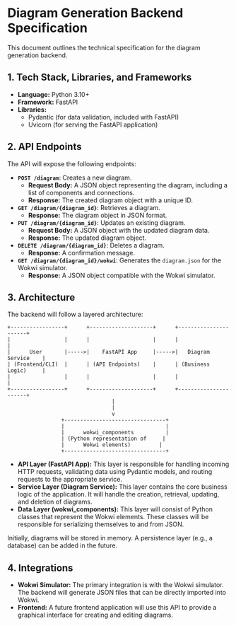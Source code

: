 
# Diagram Generation Backend Specification

This document outlines the technical specification for the diagram generation backend.

## 1. Tech Stack, Libraries, and Frameworks

*   **Language:** Python 3.10+
*   **Framework:** FastAPI
*   **Libraries:**
    *   Pydantic (for data validation, included with FastAPI)
    *   Uvicorn (for serving the FastAPI application)

## 2. API Endpoints

The API will expose the following endpoints:

*   **`POST /diagram`**: Creates a new diagram.
    *   **Request Body:** A JSON object representing the diagram, including a list of components and connections.
    *   **Response:** The created diagram object with a unique ID.
*   **`GET /diagram/{diagram_id}`**: Retrieves a diagram.
    *   **Response:** The diagram object in JSON format.
*   **`PUT /diagram/{diagram_id}`**: Updates an existing diagram.
    *   **Request Body:** A JSON object with the updated diagram data.
    *   **Response:** The updated diagram object.
*   **`DELETE /diagram/{diagram_id}`**: Deletes a diagram.
    *   **Response:** A confirmation message.
*   **`GET /diagram/{diagram_id}/wokwi`**: Generates the `diagram.json` for the Wokwi simulator.
    *   **Response:** A JSON object compatible with the Wokwi simulator.

## 3. Architecture

The backend will follow a layered architecture:

```
+-----------------+      +--------------------+      +----------------------+
|                 |      |                    |      |                      |
|      User       |----->|    FastAPI App     |----->|   Diagram Service    |
| (Frontend/CLI)  |      | (API Endpoints)    |      | (Business Logic)     |
|                 |      |                    |      |                      |
+-----------------+      +--------------------+      +----------------------+
                                 |
                                 |
                                 v
                 +--------------------------------+
                 |                                |
                 |      wokwi_components          |
                 | (Python representation of     |
                 |      Wokwi elements)         |
                 +--------------------------------+
```

*   **API Layer (FastAPI App):** This layer is responsible for handling incoming HTTP requests, validating data using Pydantic models, and routing requests to the appropriate service.
*   **Service Layer (Diagram Service):** This layer contains the core business logic of the application. It will handle the creation, retrieval, updating, and deletion of diagrams.
*   **Data Layer (wokwi_components):** This layer will consist of Python classes that represent the Wokwi elements. These classes will be responsible for serializing themselves to and from JSON.

Initially, diagrams will be stored in memory. A persistence layer (e.g., a database) can be added in the future.

## 4. Integrations

*   **Wokwi Simulator:** The primary integration is with the Wokwi simulator. The backend will generate JSON files that can be directly imported into Wokwi.
*   **Frontend:** A future frontend application will use this API to provide a graphical interface for creating and editing diagrams.
